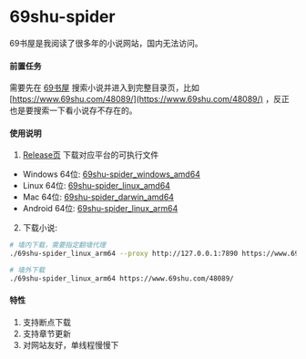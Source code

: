 # 69shu-spider

69书屋是我阅读了很多年的小说网站，国内无法访问。

#### 前置任务

需要先在 [69书屋](https://www.69shu.com/) 搜索小说并进入到完整目录页，比如 [https://www.69shu.com/48089/](https://www.69shu.com/48089/) ，反正也是要搜索一下看小说存不存在的。

#### 使用说明

1. [Release页](https://github.com/cooolr/69shu-spider/releases/tag/v1.0.0.0) 下载对应平台的可执行文件
  - Windows 64位: [69shu-spider_windows_amd64](https://github.com/cooolr/69shu-spider/releases/download/v1.0.0.0/69shu-spider_windows_amd64.exe)
  - Linux 64位: [69shu-spider_linux_amd64](https://github.com/cooolr/69shu-spider/releases/download/v1.0.0.0/69shu-spider_linux_amd64)
  - Mac 64位: [69shu-spider_darwin_amd64](https://github.com/cooolr/69shu-spider/releases/download/v1.0.0.0/69shu-spider_darwin_amd64)
  - Android 64位: [69shu-spider_linux_arm64](https://github.com/cooolr/69shu-spider/releases/download/v1.0.0.0/69shu-spider_linux_arm64)

2. 下载小说: 
``` bash
# 墙内下载，需要指定翻墙代理
./69shu-spider_linux_arm64 --proxy http://127.0.0.1:7890 https://www.69shu.com/48089/

# 墙外下载
./69shu-spider_linux_arm64 https://www.69shu.com/48089/
```
#### 特性

1. 支持断点下载
2. 支持章节更新
3. 对网站友好，单线程慢慢下


